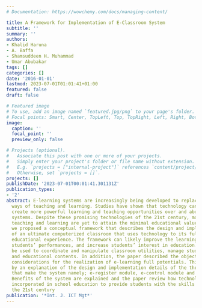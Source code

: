 ```yaml
---
# Documentation: https://wowchemy.com/docs/managing-content/

title: A Framework for Implementation of E-Classroom System
subtitle: ''
summary: ''
authors:
- Khalid Haruna
- A. Baffa
- Shamsuddeen H. Muhammad
- Umar Abubakar
tags: []
categories: []
date: '2016-01-01'
lastmod: 2023-07-01T01:01:41+01:00
featured: false
draft: false

# Featured image
# To use, add an image named `featured.jpg/png` to your page's folder.
# Focal points: Smart, Center, TopLeft, Top, TopRight, Left, Right, BottomLeft, Bottom, BottomRight.
image:
  caption: ''
  focal_point: ''
  preview_only: false

# Projects (optional).
#   Associate this post with one or more of your projects.
#   Simply enter your project's folder or file name without extension.
#   E.g. `projects = ["internal-project"]` references `content/project/deep-learning/index.md`.
#   Otherwise, set `projects = []`.
projects: []
publishDate: '2023-07-01T00:01:41.301131Z'
publication_types:
- '2'
abstract: E-learning systems are increasingly being developed to replace traditional
  ways of teaching and learning. Studies have shown that technology can be used to
  create more powerful learning and teaching opportunities over and above traditional
  systems. Despite these promising technologies of the 21st century, many places of
  teaching and learning are yet to attain the minimal educational value. In this paper,
  we proposed a conceptual framework that describes the design and implementation
  of an ultimate computerized classroom that uses technology to its fullest to enhance
  educational experience. The framework can likely improve the learning process, enhance
  students’ performances, and increase students’ interest in education. It can also
  be used to coordinate and manipulate classroom utilities, manage students’ attendance
  and educational contents. In addition, the paper described the objectives and implementation
  considerations for the realization of e-learning full potentials. This is followed
  by an explanation of the design and implementation details of the three (3) modules
  that make the system namely; e-register module, e-control module and e-board module.
  Benefits of the system are explained and the paper review how technology can be
  incorporated in school education to provide students with the skills needed for
  the 21st century
publication: '*Int. J. ICT Mgt*'
---
```

